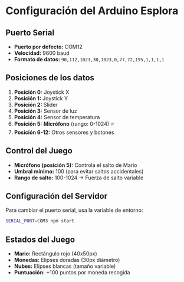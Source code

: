 # Configuración del Arduino Esplora

## Puerto Serial
- **Puerto por defecto:** COM12
- **Velocidad:** 9600 baud
- **Formato de datos:** `90,112,1023,30,1023,0,77,72,195,1,1,1,1`

## Posiciones de los datos
1. **Posición 0:** Joystick X
2. **Posición 1:** Joystick Y  
3. **Posición 2:** Slider
4. **Posición 3:** Sensor de luz
5. **Posición 4:** Sensor de temperatura
6. **Posición 5:** **Micrófono** (rango: 0-1024) ⭐
7. **Posición 6-12:** Otros sensores y botones

## Control del Juego
- **Micrófono (posición 5):** Controla el salto de Mario
- **Umbral mínimo:** 100 (para evitar saltos accidentales)
- **Rango de salto:** 100-1024 → Fuerza de salto variable

## Configuración del Servidor
Para cambiar el puerto serial, usa la variable de entorno:
```bash
SERIAL_PORT=COM3 npm start
```

## Estados del Juego
- **Mario:** Rectángulo rojo (40x50px)
- **Monedas:** Elipses doradas (30px diámetro)
- **Nubes:** Elipses blancas (tamaño variable)
- **Puntuación:** +100 puntos por moneda recogida
